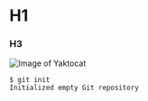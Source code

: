 # H1
### H3

![Image of Yaktocat](https://octodex.github.com/images/yaktocat.png)

```
$ git init
Initialized empty Git repository
```
